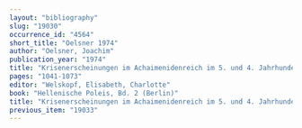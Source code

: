 ```yaml
---
layout: "bibliography"
slug: "19030"
occurrence_id: "4564"
short_title: "Oelsner 1974"
author: "Oelsner, Joachim"
publication_year: "1974"
title: "Krisenerscheinungen im Achaimenidenreich im 5. und 4. Jahrhundert v.u.Z."
pages: "1041-1073"
editor: "Welskopf, Elisabeth, Charlotte"
book: "Hellenische Poleis, Bd. 2 (Berlin)"
title: "Krisenerscheinungen im Achaimenidenreich im 5. und 4. Jahrhundert v.u.Z."
previous_item: "19033"
---
```

